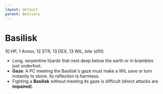 ```yaml
---
layout: default
parent: Bestiary
---
```


# Basilisk

10 HP, 1 Armor, 12 STR, 13 DEX, 13 WIL, bite (d10)

- Long, serpentine lizards that nest deep below the earth or in brambles just underfoot. 
- **Gaze**: A PC meeting the Basilisk's gaze must make a WIL save or turn instantly to stone. Its reflection is harmless.
- Fighting a **Basilisk** without meeting its gaze is difficult (direct attacks are __impaired__).
